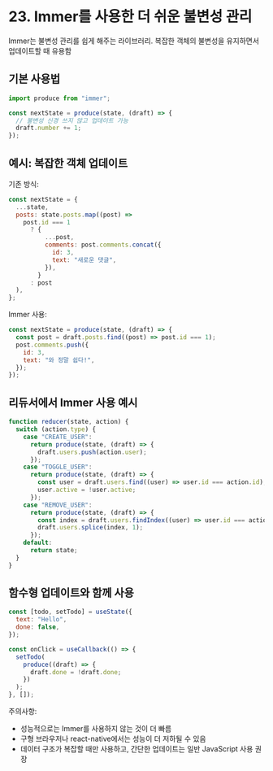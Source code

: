 # 23. Immer를 사용한 더 쉬운 불변성 관리

Immer는 불변성 관리를 쉽게 해주는 라이브러리. 복잡한 객체의 불변성을 유지하면서 업데이트할 때 유용함

## 기본 사용법

```jsx
import produce from "immer";

const nextState = produce(state, (draft) => {
  // 불변성 신경 쓰지 않고 업데이트 가능
  draft.number += 1;
});
```

## 예시: 복잡한 객체 업데이트

기존 방식:

```jsx
const nextState = {
  ...state,
  posts: state.posts.map((post) =>
    post.id === 1
      ? {
          ...post,
          comments: post.comments.concat({
            id: 3,
            text: "새로운 댓글",
          }),
        }
      : post
  ),
};
```

Immer 사용:

```jsx
const nextState = produce(state, (draft) => {
  const post = draft.posts.find((post) => post.id === 1);
  post.comments.push({
    id: 3,
    text: "와 정말 쉽다!",
  });
});
```

## 리듀서에서 Immer 사용 예시

```jsx
function reducer(state, action) {
  switch (action.type) {
    case "CREATE_USER":
      return produce(state, (draft) => {
        draft.users.push(action.user);
      });
    case "TOGGLE_USER":
      return produce(state, (draft) => {
        const user = draft.users.find((user) => user.id === action.id);
        user.active = !user.active;
      });
    case "REMOVE_USER":
      return produce(state, (draft) => {
        const index = draft.users.findIndex((user) => user.id === action.id);
        draft.users.splice(index, 1);
      });
    default:
      return state;
  }
}
```

## 함수형 업데이트와 함께 사용

```jsx
const [todo, setTodo] = useState({
  text: "Hello",
  done: false,
});

const onClick = useCallback(() => {
  setTodo(
    produce((draft) => {
      draft.done = !draft.done;
    })
  );
}, []);
```

주의사항:

- 성능적으로는 Immer를 사용하지 않는 것이 더 빠름
- 구형 브라우저나 react-native에서는 성능이 더 저하될 수 있음
- 데이터 구조가 복잡할 때만 사용하고, 간단한 업데이트는 일반 JavaScript 사용 권장
